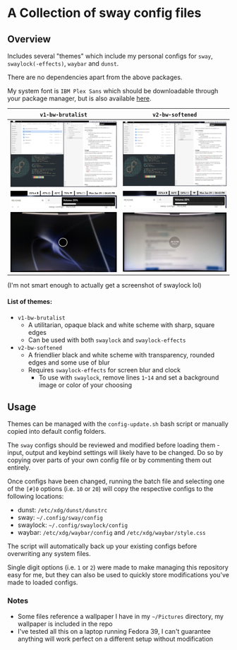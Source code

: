 # A Collection of sway config files
## Overview
Includes several "themes" which include my personal configs for `sway`, `swaylock(-effects)`, `waybar` and `dunst`.

There are no dependencies apart from the above packages.

My system font is `IBM Plex Sans` which should be downloadable through your package manager, but is also available [here](https://github.com/IBM/plex/releases/tag/v6.4.0).

| `v1-bw-brutalist` | `v2-bw-softened` |
| ---- | ---- |
| ![v1 full screenshot](https://github.com/5ubie/sway-configs/blob/main/assets/v1-screenshot.png?raw=true) | ![v2 full screenshot](https://github.com/5ubie/sway-configs/blob/main/assets/v2-screenshot.png?raw=true) |
| ![v1 zoom screenshot](https://github.com/5ubie/sway-configs/blob/main/assets/v1-screenshot-zoom.png?raw=true) | ![v2 zoom screenshot](https://github.com/5ubie/sway-configs/blob/main/assets/v2-screenshot-zoom.png?raw=true) |
| ![v1 swaylock pic](https://github.com/5ubie/sway-configs/blob/main/assets/v1-swaylock-pic.jpg?raw=true) | ![v2 swaylock pic](https://github.com/5ubie/sway-configs/blob/main/assets/v2-swaylock-pic.jpg?raw=true) |

(I'm not smart enough to actually get a screenshot of swaylock lol)
#### List of themes:
- `v1-bw-brutalist`
	- A utilitarian, opaque black and white scheme with sharp, square edges
	- Can be used with both `swaylock` and `swaylock-effects`
- `v2-bw-softened`
	- A friendlier black and white scheme with transparency, rounded edges and some use of blur
	- Requires `swaylock-effects` for screen blur and clock
		- To use with `swaylock`, remove lines `1`-`14` and set a background image or color of your choosing
## Usage
Themes can be managed with the `config-update.sh` bash script or manually copied into default config folders.

The `sway` configs should be reviewed and modified before loading them - input, output and keybind settings will likely have to be changed. Do so by copying over parts of your own config file or by commenting them out entirely.

Once configs have been changed, running the batch file and selecting one of the `[#]0` options (i.e. `10` or `20`) will copy the respective configs to the following locations:
- dunst: `/etc/xdg/dunst/dunstrc`
- sway: `~/.config/sway/config`
- swaylock: `~/.config/swaylock/config`
- waybar: `/etc/xdg/waybar/config` and `/etc/xdg/waybar/style.css`

The script will automatically back up your existing configs before overwriting any system files.

Single digit options (i.e. `1` or `2`) were made to make managing this repository easy for me, but they can also be used to quickly store modifications you've made to loaded configs.

### Notes
- Some files reference a wallpaper I have in my `~/Pictures` directory, my wallpaper is included in the repo
- I've tested all this on a laptop running Fedora 39, I can't guarantee anything will work perfect on a different setup without modification